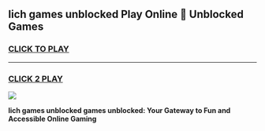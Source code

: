 
## lich games unblocked Play Online 👋 Unblocked Games
<h3>
<a href="https://premium.freeplayer.one?title=lich_games_unblocked&ref=19F">CLICK TO PLAY</a></h3>
<hr>

<h3>
<a href="https://premium.freeplayer.one?title=lich_games_unblocked&ref=19F">CLICK 2 PLAY</a>
  
</h3>

<a href="https://premium.freeplayer.one?title=lich_games_unblocked&ref=19F"><img src="https://clearcache.store/games.png"></a>


**lich games unblocked games unblocked: Your Gateway to Fun and Accessible Online Gaming**
